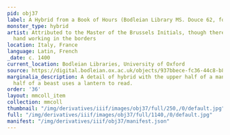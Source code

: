 ```yaml
---
pid: obj37
label: A Hybrid from a Book of Hours (Bodleian Library MS. Douce 62, fol. 105v)
monster_type: hybrid
artist: Attributed to the Master of the Brussels Initials, though there is an extra
  hand working in the borders
location: Italy, France
language: Latin, French
_date: c. 1400
current_location: Bodleian Libraries, University of Oxford
source: https://digital.bodleian.ox.ac.uk/objects/937bbece-fc36-44c8-b84e-3c2821c365e3/surfaces/e4c330fd-dceb-4b1a-aef4-8e2c8e2b781b/
marginalia_description: A detail of hybrid with the upper half of a man and the lower
  half of a beast uses a lantern to read.
order: '36'
layout: mmcoll_item
collection: mmcoll
thumbnail: "/img/derivatives/iiif/images/obj37/full/250,/0/default.jpg"
full: "/img/derivatives/iiif/images/obj37/full/1140,/0/default.jpg"
manifest: "/img/derivatives/iiif/obj37/manifest.json"
---
```

